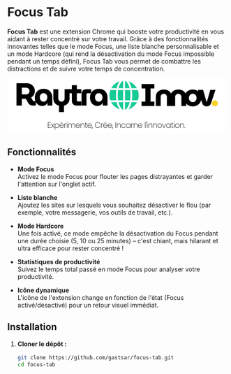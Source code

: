 # Focus Tab

**Focus Tab** est une extension Chrome qui booste votre productivité en vous aidant à rester concentré sur votre travail. Grâce à des fonctionnalités innovantes telles que le mode Focus, une liste blanche personnalisable et un mode Hardcore (qui rend la désactivation du mode Focus impossible pendant un temps défini), Focus Tab vous permet de combattre les distractions et de suivre votre temps de concentration.

![Focus Tab Logo](./icons/icon128.png)

## Fonctionnalités

- **Mode Focus**  
  Activez le mode Focus pour flouter les pages distrayantes et garder l'attention sur l'onglet actif.

- **Liste blanche**  
  Ajoutez les sites sur lesquels vous souhaitez désactiver le flou (par exemple, votre messagerie, vos outils de travail, etc.).

- **Mode Hardcore**  
  Une fois activé, ce mode empêche la désactivation du Focus pendant une durée choisie (5, 10 ou 25 minutes) – c'est chiant, mais hilarant et ultra efficace pour rester concentré !

- **Statistiques de productivité**  
  Suivez le temps total passé en mode Focus pour analyser votre productivité.

- **Icône dynamique**  
  L'icône de l'extension change en fonction de l'état (Focus activé/désactivé) pour un retour visuel immédiat.

## Installation

1. **Cloner le dépôt :**

   ```bash
   git clone https://github.com/gastsar/focus-tab.git
   cd focus-tab
